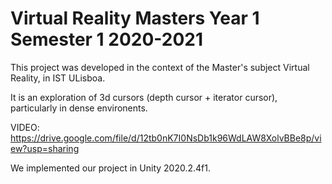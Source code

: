 # Virtual Reality Masters Year 1 Semester 1 2020-2021

This project was developed in the context of the Master's subject Virtual Reality, in IST ULisboa.

It is an exploration of 3d cursors (depth cursor + iterator cursor), particularly in dense environents.

VIDEO: https://drive.google.com/file/d/12tb0nK7I0NsDb1k96WdLAW8XolvBBe8p/view?usp=sharing

We implemented our project in Unity 2020.2.4f1.

